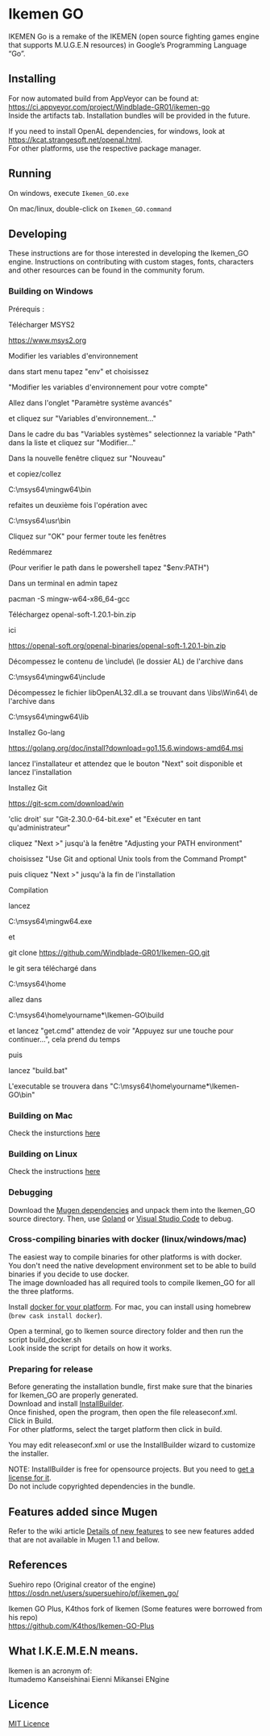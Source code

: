 # Ikemen GO
IKEMEN Go is a remake of the IKEMEN (open source fighting games engine that supports M.U.G.E.N resources) in Google’s Programming Language “Go”.

## Installing
For now automated build from AppVeyor can be found at:  
https://ci.appveyor.com/project/Windblade-GR01/ikemen-go  
Inside the artifacts tab. Installation bundles will be provided in the future.

If you need to install OpenAL dependencies, for windows, look at https://kcat.strangesoft.net/openal.html.  
For other platforms, use the respective package manager.

## Running
On windows, execute `Ikemen_GO.exe`

On mac/linux, double-click on `Ikemen_GO.command`

## Developing
These instructions are for those interested in developing the Ikemen_GO engine. Instructions on contributing with custom stages, fonts, characters and other resources can be found in the community forum.

### Building on Windows

Prérequis :

Télécharger MSYS2

https://www.msys2.org

Modifier les variables d'environnement

dans start menu tapez "env" et choisissez

"Modifier les variables d'environnement pour votre compte"

Allez dans l'onglet "Paramètre système avancés"

et cliquez sur "Variables d'environnement..."


Dans le cadre du bas "Variables systèmes" selectionnez la variable "Path" dans la liste et cliquez sur "Modifier..."

Dans la nouvelle fenêtre cliquez sur "Nouveau"

et copiez/collez

C:\msys64\mingw64\bin

refaites un deuxième fois l'opération avec

C:\msys64\usr\bin

Cliquez sur "OK" pour fermer toute les fenêtres

Redémmarez

(Pour verifier le path dans le powershell tapez "$env:PATH")


Dans un terminal en admin tapez

pacman -S mingw-w64-x86_64-gcc


Téléchargez
openal-soft-1.20.1-bin.zip

ici

https://openal-soft.org/openal-binaries/openal-soft-1.20.1-bin.zip

Décompessez le contenu de \include\ (le dossier AL) de l'archive dans 

C:\msys64\mingw64\include


Décompessez le fichier libOpenAL32.dll.a se trouvant dans \libs\Win64\ de l'archive dans 

C:\msys64\mingw64\lib


Installez Go-lang

https://golang.org/doc/install?download=go1.15.6.windows-amd64.msi

lancez l'installateur et attendez que le bouton "Next" soit disponible et lancez l'installation


Installez Git

https://git-scm.com/download/win

'clic droit' sur "Git-2.30.0-64-bit.exe" et "Exécuter en tant qu'administrateur"

cliquez "Next >" jusqu'à la fenêtre "Adjusting your PATH environment"

choisissez "Use Git and optional Unix tools from the Command Prompt"

puis cliquez "Next >" jusqu'à la fin de l'installation


Compilation

lancez

C:\msys64\mingw64.exe


et

git clone https://github.com/Windblade-GR01/Ikemen-GO.git

le git sera téléchargé dans

C:\msys64\home

allez dans

C:\msys64\home\yourname*\Ikemen-GO\build

et lancez "get.cmd" attendez de voir "Appuyez sur une touche pour continuer...", cela prend du temps

puis

lancez "build.bat"

L'executable se trouvera dans "C:\msys64\home\yourname*\Ikemen-GO\bin"


### Building on Mac
Check the insturctions [here](https://github.com/Windblade-GR01/Ikemen_GO/wiki/Building-on-MacOS)

### Building on Linux
Check the instructions [here](https://github.com/Windblade-GR01/Ikemen_GO/wiki/Building-on-Linux)

### Debugging
Download the [Mugen dependencies](https://github.com/Windblade-GR01/Ikemen_GO-Elecbyte-Screenpack) and unpack them into the Ikemen_GO source directory. Then, use [Goland](https://www.jetbrains.com/go/) or [Visual Studio Code](https://code.visualstudio.com/) to debug.

### Cross-compiling binaries with docker (linux/windows/mac)
The easiest way to compile binaries for other platforms is with docker.  
You don't need the native development environment set to be able to build binaries if you decide to use docker.  
The image downloaded has all required tools to compile Ikemen_GO for all the three platforms.

Install [docker for your platform](https://www.docker.com/get-started). For mac, you can install using homebrew (`brew cask install docker`).

Open a terminal, go to Ikemen source directory folder and then run the script build_docker.sh  
Look inside the script for details on how it works.

### Preparing for release
Before generating the installation bundle, first make sure that the binaries for Ikemen_GO are properly generated.  
Download and install [InstallBuilder](https://installbuilder.bitrock.com).  
Once finished, open the program, then open the file releaseconf.xml.  
Click in Build.  
For other platforms, select the target platform then click in build.

You may edit releaseconf.xml or use the InstallBuilder wizard to customize the installer.

NOTE: InstallBuilder is free for opensource projects. But you need to [get a license for it](https://installbuilder.bitrock.com/open-source-licenses.html).  
Do not include copyrighted dependencies in the bundle.

## Features added since Mugen
Refer to the wiki article [Details of new features](https://github.com/Windblade-GR01/Ikemen_GO/wiki/Details-of-new-features) to see new features added that are not available in Mugen 1.1 and bellow.

## References
Suehiro repo (Original creator of the engine)  
https://osdn.net/users/supersuehiro/pf/ikemen_go/

Ikemen GO Plus, K4thos fork of Ikemen (Some features were borrowed from his repo)  
https://github.com/K4thos/Ikemen-GO-Plus

## What I.K.E.M.E.N means.
Ikemen is an acronym of:  
Itumademo Kanseishinai Eienni Mikansei ENgine

## Licence
[MIT Licence](LICENSE.txt)

